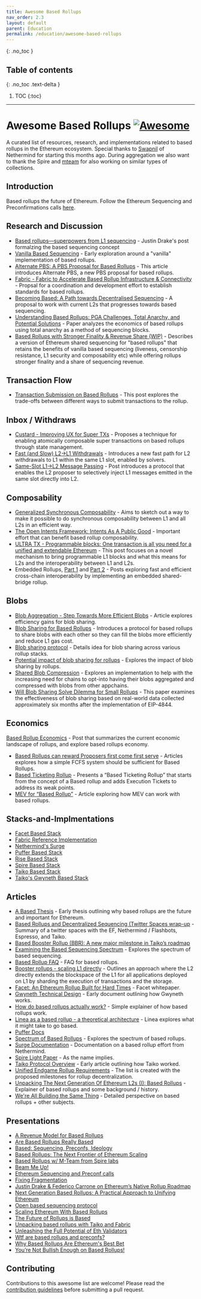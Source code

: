 ```yaml
---
title: Awesome Based Rollups
nav_order: 2.3
layout: default
parent: Education
permalink: /education/awesome-based-rollups
---
```

{: .no_toc }

## Table of contents
{: .no_toc .text-delta }

1. TOC
{:toc}

---
# Awesome Based Rollups [![Awesome](https://awesome.re/badge.svg)](https://awesome.re)

A curated list of resources, research, and implementations related to based rollups in the Ethereum ecosystem. Special thanks to [Swapnil](https://x.com/swp0x0) of Nethermind for starting this months ago. During aggregation we also want to thank the Spire and [mteam](https://x.com/mteamisloading) for also working on similar types of collections. 

## Introduction
Based rollups the future of Ethereum. Follow the Ethereum Sequencing and Preconfirmations calls [here](https://www.youtube.com/watch?v=jrm4ZUoj9xY&list=PLJqWcTqh_zKHDFarAcF29QfdMlUpReZrR).

## Research and Discussion
- [Based rollups—superpowers from L1 sequencing](https://ethresear.ch/t/based-rollups-superpowers-from-l1-sequencing/15016) - Justin Drake's post formalzing the based sequencing concept
- [Vanilla Based Sequencing](https://ethresear.ch/t/vanilla-based-sequencing/19379) - Early exploration around a "vanilla" implementation of based rollups.
- [Alternate PBS: A PBS Proposal for Based Rollups](https://collective.flashbots.net/t/alternate-pbs-a-pbs-proposal-for-based-rollups/2672) - This article introduces Alternate PBS, a new PBS proposal for based rollups.
- [Fabric - Fabric to Accelerate Based Rollup Infrastructure & Connectivity](https://ethresear.ch/t/fabric-fabric-to-accelerate-based-rollup-infrastructure-connectivity/21640) - Propsal for a coordination and development effort to establish standards for based rollups.
- [Becoming Based: A Path towards Decentralised Sequencing](https://ethresear.ch/t/becoming-based-a-path-towards-decentralised-sequencing/21733) - A proposal to work with current L2s that progresses towards based sequencing.
- [Understanding Based Rollups: PGA Challenges, Total Anarchy, and Potential Solutions](https://ethresear.ch/t/understanding-based-rollups-pga-challenges-total-anarchy-and-potential-solutions/21320) - Paper analyzes the economics of based rollups using total anarchy as a method of sequencing blocks.
- [Based Rollups with Stronger Finality & Revenue Share (WIP)](https://hackmd.io/2HHg2t-gSbyJX3M170Nigw) - Describes a version of Ethereum shared sequencing for "based rollups" that retains the benefits of vanilla based sequencing (liveness, censorship resistance, L1 security and composability etc) while offering rollups stronger finality and a share of sequencing revenue.

## Transaction Flow
- [Transaction Submission on Based Rollups](https://ethresear.ch/t/transaction-submission-on-based-rollups/18631) - This post explores the trade-offs between different ways to submit transactions to the rollup.

## Inbox / Withdraws
- [Custard - Improving UX for Super TXs](https://ethresear.ch/t/custard-improving-ux-for-super-txs/21273) - Proposes a technique for enabling atomically composable super transactions on based rollups through state management.
- [Fast (and Slow) L2→L1 Withdrawals](https://ethresear.ch/t/fast-and-slow-l2-l1-withdrawals/21161) - Introduces a new fast path for L2 withdrawals to L1 within the same L1 slot, enabled by solvers.
- [Same-Slot L1→L2 Message Passing](https://ethresear.ch/t/same-slot-l1-l2-message-passing/21186) - Post introduces a protocol that enables the L2 proposer to selectively inject L1 messages emitted in the same slot directly into L2.

## Composability
- [Generalized Synchronous Composability](https://capricious-firefly-0c5.notion.site/Generalized-Synchronous-Composability-132d07a3da30809aa801e26077a49b60) - Aims to sketch out a way to make it possible to do synchronous composability between L1 and all L2s in an efficient way.
- [The Open Intents Framework: Intents As A Public Good](https://www.openintents.xyz) - Important effort that can benefit based rollup composability.
- [ULTRA TX - Programmable blocks: One transaction is all you need for a unified and extendable Ethereum](https://ethresear.ch/t/ultra-tx-programmable-blocks-one-transaction-is-all-you-need-for-a-unified-and-extendable-ethereum/21673) - This post focuses on a novel mechanism to bring programmable L1 blocks and what this means for L2s and the interoperability between L1 and L2s.
- Embedded Rollups, [Part 1](https://ethresear.ch/t/embedded-rollups-part-1-introduction/21460) and [Part 2](https://ethresear.ch/t/embedded-rollups-part-2-shared-bridging/21461) - Posts exploring fast and efficient cross-chain interoperability by implementing an embedded shared-bridge rollup.

## Blobs
- [Blob Aggregation - Step Towards More Efficient Blobs](https://ethresear.ch/t/blob-aggregation-step-towards-more-efficient-blobs/21624) - Article explores efficiency gains for blob sharing.
- [Blob Sharing for Based Rollups](https://hackmd.io/@linoscope/blob-sharing-for-based-rollups) - Introduces a protocol for based rollups to share blobs with each other so they can fill the blobs more efficiently and reduce L1 gas cost.
- [Blob sharing protocol](https://hackmd.io/@dapplion/blob_sharing) - Details idea for blob sharing across various rollup stacks.
- [Potential impact of blob sharing for rollups](https://ethresear.ch/t/potential-impact-of-blob-sharing-for-rollups/20619) - Explores the impact of blob sharing by rollups.
- [Shared Blob Compression](https://paragraph.xyz/@spire/shared-blob-compression) - Explores an implementation to help with the increasing need for chains to opt-into having their blobs aggregated and compressed with blobs from other appchains.
- [Will Blob Sharing Solve Dilemma for Small Rollups](https://arxiv.org/abs/2410.04111) - This paper examines the effectiveness of blob sharing based on real-world data collected approximately six months after the implementation of EIP-4844.

## Economics
 [Based Rollup Economics](https://taiko.mirror.xyz/PhlvGdIaY3-ZQ1DqI9uM5LxrWGWLAzLI84rkxhvPKmM) - Post that summarizes the current economic landscape of rollups, and explore based rollups economy.
- [Based Rollups can reward Proposers first come first serve](https://ethresear.ch/t/based-rollups-can-reward-proposers-first-come-first-serve/18317) - Articles explores how a simple FCFS system should be sufficient for Based Rollups.
- [Based Ticketing Rollup](https://hackmd.io/LRQPSItESPuMhUSwrB71rQ) - Presents a “Based Ticketing Rollup” that starts from the concept of a Based rollup and adds Execution Tickets to address its weak points.
- [MEV for “Based Rollup”](https://ethresear.ch/t/mev-for-based-rollup/15636) - Article exploring how MEV can work with based rollups.

## Stacks-and-Implmentations
- [Facet Based Stack](https://github.com/0xFacet)
- [Fabric Reference Implementation](https://github.com/eth-fabric)
- [Nethermind's Surge](https://github.com/NethermindEth/surge-taiko-mono)
- [Puffer Based Stack](https://github.com/PufferFinance/unifi-mono )
- [Rise Based Stack](https://github.com/risechain)
- [Spire Based Stack](https://github.com/spire-labs/based-stack)
- [Taiko Based Stack](https://github.com/taikoxyz/taiko-mono)
- [Taiko's Gwyneth Based Stack](https://github.com/taikoxyz/gwyneth) 

## Articles
- [A Based Thesis](https://hackmd.io/@sacha/based-rollup-thesis) - Early thesis outlining why based rollups are the future and important for Ethereum.
- [Based Rollups and Decentralized Sequencing (Twitter Spaces wrap-up](https://community.taiko.xyz/t/based-rollups-and-decentralized-sequencing-twitter-spaces-wrap-up/1220) - Summary of a twitter spaces with the EF, Nethermind / Flashbots, Espresso, and Taiko.
- [Based Booster Rollup (BBR): A new major milestone in Taiko’s roadmap](https://taiko.mirror.xyz/anPjF35Mrc_xzYgOTbUmfjr_MlhE3L8ZBZIxqmz9GZ8)
- [Examining the Based Sequencing Spectrum](https://research.chainbound.io/examining-the-based-sequencing-spectrum) - Explores the spectrum of based sequencing.
- [Based Rollup FAQ](https://taiko.mirror.xyz/7dfMydX1FqEx9_sOvhRt3V8hJksKSIWjzhCVu7FyMZU) - FAQ for based rollups.
- [Booster rollups - scaling L1 directly](https://ethresear.ch/t/booster-rollups-scaling-l1-directly/17125) - Outlines an approach where the L2 directly extends the blockspace of the L1 for all applications deployed on L1 by sharding the execution of transactions and the storage.
- [Facet: An Ethereum Rollup Built for Hard Times](https://facet.org/whitepaper) - Facet whitepaper.
- [Gwyneth Technical Design](https://capricious-firefly-0c5.notion.site/Gwyneth-Technical-Design-86a8d1a151954f559f8124301bed1d46) - Early document outlining how Gwyneth works.
- [How do based rollups actually work?](https://x.com/Spire_Labs/status/1869724672784572776) - Simple explainer of how based rollups work.
- [Linea as a based rollup - a theoretical architecture](https://community.linea.build/t/linea-as-a-based-rollup-a-theoretical-architecture/9882) - Linea explores what it might take to go based.
- [Puffer Docs](https://docs-unifi.puffer.fi/)
- [Spectrum of Based Rollups](https://taiko.mirror.xyz/a2cfOjLTY0T9RwxKczP6xs0q1piQR0i9c9JuhH5iY4U) - Explores the spectrum of based rollups.
- [Surge Documentation](https://docs.surge.wtf/docs/intro) - Documentation on a based rollup effort from Nethermind.
- [Spire Light Paper](https://github.com/spire-labs/litepaper) - As the name implies.
- [Taiko Protocol Overview](https://taiko.mirror.xyz/y_47kIOL5kavvBmG0zVujD2TRztMZt-xgM5d4oqp4_Y) - Early article outlining how Taiko worked.
- [Unified Endgame Rollup Requirements](https://ethresear.ch/t/unified-endgame-rollup-requirements/18733) - The list is created with the proposed milestones for rollup decentralization.
- [Unpacking The Next Generation Of Ethereum L2s (I): Based Rollups](https://x.com/2077Research/status/1879976056750502327) - Explainer of based rollups and some background / history.
- [We're All Building the Same Thing](https://dba.xyz/were-all-building-the-same-thing/) - Detailed perspective on based rollups + other subjects.

## Presentations
- [A Revenue Model for Based Rollups](https://www.youtube.com/watch?v=JFCfnhFL9Mc&t=1s)
- [Are Based Rollups Really Based](https://podcasts.apple.com/us/podcast/are-based-rollups-really-based/id1523220564?i=1000671822720&l=pt-BR)
- [Based: Sequencing, Preconfs, Ideology](https://www.youtube.com/watch?v=0_51Pqt39Rs)
- [Based Rollups: The Next Frontier of Ethereum Scaling](https://www.youtube.com/watch?v=thPIc-_h2ms)
- [Based Rollups w/ M-Team from Spire labs](https://www.youtube.com/watch?v=ZiG24GlsdDk)
- [Beam Me Up!](https://www.youtube.com/watch?v=3ve8H54VFb8)
- [Ethereum Sequencing and Preconf calls](https://www.youtube.com/playlist?list=PLJqWcTqh_zKHDFarAcF29QfdMlUpReZrR)
- [Fixing Fragmentation](https://www.youtube.com/watch?v=MnsjUZo7RRI)
- [Justin Drake & Federico Carrone on Ethereum’s Native Rollup Roadmap](https://www.youtube.com/watch?v=lutSYwknNjQ)
- [Next Generation Based Rollups: A Practical Approach to Unifying Ethereum](https://www.youtube.com/watch?v=Ier_f5V4_ow)
- [Open based sequencing protocol](https://www.youtube.com/watch?v=2IiScdmXO6Q&list=PLCjVy6JjB1u7dL6cGJgs3RZH4rDgJdGW9&index=20)
- [Scaling Ethereum With Based Rollups](https://www.youtube.com/watch?v=uI2KSEXhtZc)
- [The Future of Rollups is Based](https://x.com/BanklessHQ/status/1859237063008174248)
- [Unpacking based rollups with Taiko and Fabric](https://www.youtube.com/watch?v=G4D7yavSgg0)
- [Unleashing the Full Potential of Eth Validators](https://www.youtube.com/watch?v=AZqK2Wq7cEg)
- [Wtf are based rollups and preconfs?](https://www.youtube.com/watch?v=WiKPlNGrUzU)
- [Why Based Rollups Are Ethereum's Best Bet](https://www.youtube.com/watch?v=UfoG4cRk9Z0)
- [You’re Not Bullish Enough on Based Rollups!](https://www.youtube.com/watch?v=_iee7LkcUeQ)

## Contributing
Contributions to this awesome list are welcome! Please read the [contribution guidelines](CONTRIBUTING.md) before submitting a pull request.
